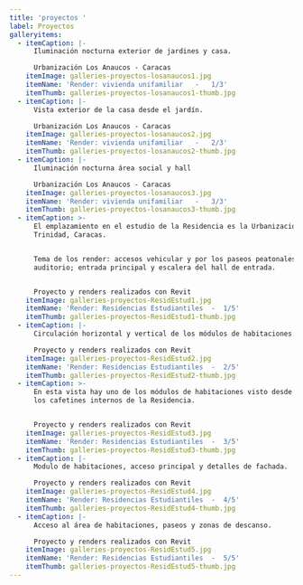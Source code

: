 ```yaml
---
title: 'proyectos '
label: Proyectos
galleryitems:
  - itemCaption: |-
      Iluminación nocturna exterior de jardines y casa.

      Urbanización Los Anaucos - Caracas
    itemImage: galleries-proyectos-losanaucos1.jpg
    itemName: 'Render: vivienda unifamiliar   -   1/3'
    itemThumb: galleries-proyectos-losanaucos1-thumb.jpg
  - itemCaption: |-
      Vista exterior de la casa desde el jardín.

      Urbanización Los Anaucos - Caracas
    itemImage: galleries-proyectos-losanaucos2.jpg
    itemName: 'Render: vivienda unifamiliar   -   2/3'
    itemThumb: galleries-proyectos-losanaucos2-thumb.jpg
  - itemCaption: |-
      Iluminación nocturna área social y hall

      Urbanización Los Anaucos - Caracas
    itemImage: galleries-proyectos-losanaucos3.jpg
    itemName: 'Render: vivienda unifamiliar   -   3/3'
    itemThumb: galleries-proyectos-losanaucos3-thumb.jpg
  - itemCaption: >-
      El emplazamiento en el estudio de la Residencia es la Urbanización La
      Trinidad, Caracas. 


      Tema de los render: accesos vehicular y por los paseos peatonales;
      auditorio; entrada principal y escalera del hall de entrada.


      Proyecto y renders realizados con Revit
    itemImage: galleries-proyectos-ResidEstud1.jpg
    itemName: 'Render: Residencias Estudiantiles  -  1/5'
    itemThumb: galleries-proyectos-ResidEstud1-thumb.jpg
  - itemCaption: |-
      Circulación horizontal y vertical de los módulos de habitaciones..

      Proyecto y renders realizados con Revit
    itemImage: galleries-proyectos-ResidEstud2.jpg
    itemName: 'Render: Residencias Estudiantiles  -  2/5'
    itemThumb: galleries-proyectos-ResidEstud2-thumb.jpg
  - itemCaption: >-
      En esta vista hay uno de los módulos de habitaciones visto desde uno de
      los cafetines internos de la Residencia.


      Proyecto y renders realizados con Revit
    itemImage: galleries-proyectos-ResidEstud3.jpg
    itemName: 'Render: Residencias Estudiantiles  -  3/5'
    itemThumb: galleries-proyectos-ResidEstud3-thumb.jpg
  - itemCaption: |-
      Modulo de habitaciones, acceso principal y detalles de fachada.

      Proyecto y renders realizados con Revit
    itemImage: galleries-proyectos-ResidEstud4.jpg
    itemName: 'Render: Residencias Estudiantiles  -  4/5'
    itemThumb: galleries-proyectos-ResidEstud4-thumb.jpg
  - itemCaption: |-
      Acceso al área de habitaciones, paseos y zonas de descanso.

      Proyecto y renders realizados con Revit
    itemImage: galleries-proyectos-ResidEstud5.jpg
    itemName: 'Render: Residencias Estudiantiles  -  5/5'
    itemThumb: galleries-proyectos-ResidEstud5-thumb.jpg
---
```


